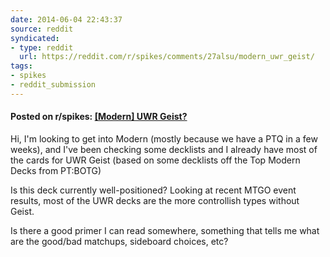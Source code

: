 ```yaml
---
date: 2014-06-04 22:43:37
source: reddit
syndicated:
- type: reddit
  url: https://reddit.com/r/spikes/comments/27alsu/modern_uwr_geist/
tags:
- spikes
- reddit_submission
---
```


#### Posted on r/spikes: [[Modern] UWR Geist?](https://reddit.com/r/spikes/comments/27alsu/modern_uwr_geist/)

Hi, I'm looking to get into Modern (mostly because we have a PTQ in a few weeks), and I've been checking some decklists and I already have most of the cards for UWR Geist (based on some decklists off the Top Modern Decks from PT:BOTG)

Is this deck currently well-positioned? Looking at recent MTGO event results, most of the UWR decks are the more controllish types without Geist.

Is there a good primer I can read somewhere, something that tells me what are the good/bad matchups, sideboard choices, etc?